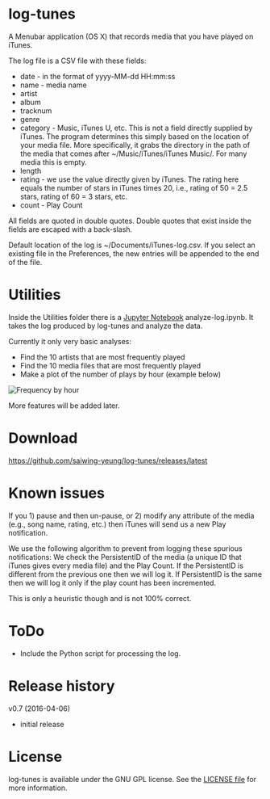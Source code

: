 # log-tunes

A Menubar application (OS X) that records media that you have played on iTunes.

The log file is a CSV file with these fields:

* date - in the format of yyyy-MM-dd HH:mm:ss
* name - media name
* artist
* album
* tracknum
* genre
* category - Music, iTunes U, etc. This is not a field directly supplied by iTunes. The program determines this simply based on the location of your media file. More specifically, it grabs the directory in the path of the media that comes after ~/Music/iTunes/iTunes Music/. For many media this is empty.
* length 
* rating - we use the value directly given by iTunes. The rating here equals the number of stars in iTunes times 20, i.e., rating of 50 = 2.5 stars, rating of 60 = 3 stars, etc.
* count - Play Count

All fields are quoted in double quotes. Double quotes that exist inside the fields are escaped with a back-slash.

Default location of the log is ~/Documents/iTunes-log.csv. If you select an existing file in the Preferences, the new entries will be appended to the end of the file.

# Utilities

Inside the Utilities folder there is a [Jupyter Notebook](http://jupyter.org) analyze-log.ipynb. It takes the log produced by log-tunes and analyze the data.

Currently it only very basic analyses:

* Find the 10 artists that are most frequently played
* Find the 10 media files that are most frequently played
* Make a plot of the number of plays by hour (example below)

![Frequency by hour](https://raw.githubusercontent.com/saiwing-yeung/log-tunes/master/Utilities/by-hour.png)

More features will be added later.


# Download

https://github.com/saiwing-yeung/log-tunes/releases/latest


# Known issues

If you 1) pause and then un-pause, or 2) modify any attribute of the media (e.g., song name, rating, etc.) then iTunes will send us a new Play notification.

We use the following algorithm to prevent from logging these spurious notifications: We check the PersistentID of the media (a unique ID that iTunes gives every media file) and the Play Count. If the PersistentID is different from the previous one then we will log it. If PersistentID is the same then we will log it only if the play count has been incremented.

This is only a heuristic though and is not 100% correct.


# ToDo

* Include the Python script for processing the log.


# Release history

v0.7 (2016-04-06)

* initial release


# License

log-tunes is available under the GNU GPL license. See the [LICENSE file](https://github.com/saiwing-yeung/log-tunes/blob/master/LICENSE) for more information.

